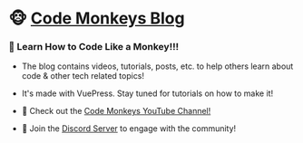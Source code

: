 # 🐵 <a href="https://codemonkeys.tech/">Code Monkeys Blog</a>

### 🐒 Learn How to Code Like a Monkey!!!

- The blog contains videos, tutorials, posts, etc. to help others learn about code & other tech related topics!

- It's made with VuePress. Stay tuned for tutorials on how to make it!

- 🎥 Check out the <a href="https://www.youtube.com/channel/UCteut5f1PHW8vP29o66z-kg">Code Monkeys YouTube Channel!</a>

- 🤖 Join the <a href="https://discord.gg/g5FRDj8VDf">Discord Server</a> to engage with the community!
